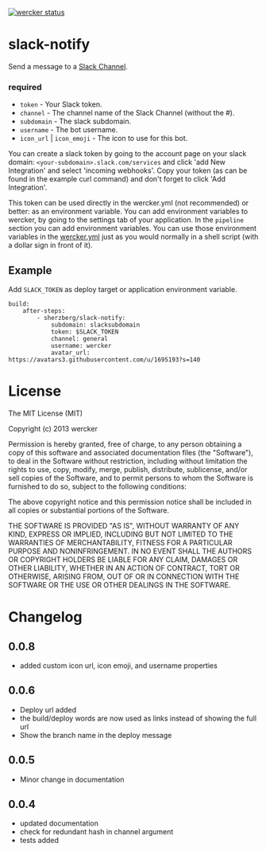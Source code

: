 [![wercker status](https://app.wercker.com/status/6077bdbf04300a6412268672fa39e71b/m "wercker status")](https://app.wercker.com/project/bykey/6077bdbf04300a6412268672fa39e71b)

# slack-notify

Send a message to a [Slack Channel](https://slack.com/).

### required

* `token` - Your Slack token.
* `channel` - The channel name of the Slack Channel (without the #).
* `subdomain` - The slack subdomain.
* `username` - The bot username.
* `icon_url` | `icon_emoji` - The icon to use for this bot.

You can create a slack token by going to the account page on your slack domain:
`<your-subdomain>.slack.com/services` and click 'add New Integration' and select
'incoming webhooks'. Copy your token (as can be found in the example curl
command) and don't forget to click 'Add Integration'.

This token can be used directly in the wercker.yml (not
recommended) or better: as an environment variable. You can add environment
variables to wercker, by going to the settings tab of your application.
In the `pipeline` section you can add environment variables. You can use
those environment variables in the [wercker.yml](http://devcenter.wercker.com/articles/werckeryml/)
just as you would normally in a shell script (with a dollar sign in front of it).

Example
--------

Add `SLACK_TOKEN` as deploy target or application environment variable.


    build:
        after-steps:
            - sherzberg/slack-notify:
                subdomain: slacksubdomain
                token: $SLACK_TOKEN
                channel: general
                username: wercker
                avatar_url: https://avatars3.githubusercontent.com/u/1695193?s=140

# License

The MIT License (MIT)

Copyright (c) 2013 wercker

Permission is hereby granted, free of charge, to any person obtaining a copy of
this software and associated documentation files (the "Software"), to deal in
the Software without restriction, including without limitation the rights to
use, copy, modify, merge, publish, distribute, sublicense, and/or sell copies of
the Software, and to permit persons to whom the Software is furnished to do so,
subject to the following conditions:

The above copyright notice and this permission notice shall be included in all
copies or substantial portions of the Software.

THE SOFTWARE IS PROVIDED "AS IS", WITHOUT WARRANTY OF ANY KIND, EXPRESS OR
IMPLIED, INCLUDING BUT NOT LIMITED TO THE WARRANTIES OF MERCHANTABILITY, FITNESS
FOR A PARTICULAR PURPOSE AND NONINFRINGEMENT. IN NO EVENT SHALL THE AUTHORS OR
COPYRIGHT HOLDERS BE LIABLE FOR ANY CLAIM, DAMAGES OR OTHER LIABILITY, WHETHER
IN AN ACTION OF CONTRACT, TORT OR OTHERWISE, ARISING FROM, OUT OF OR IN
CONNECTION WITH THE SOFTWARE OR THE USE OR OTHER DEALINGS IN THE SOFTWARE.

# Changelog

## 0.0.8
- added custom icon url, icon emoji, and username properties

## 0.0.6
- Deploy url added
- the build/deploy words are now used as links instead of showing the full
url
- Show the branch name in the deploy message

## 0.0.5
- Minor change in documentation

## 0.0.4
- updated documentation
- check for redundant hash in channel argument
- tests added
